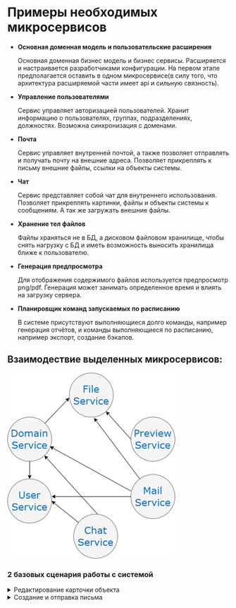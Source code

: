 # Примеры необходимых микросервисов

+ **Основная доменная модель и пользовательские расширения**

    Основная доменная бизнес модель и бизнес сервисы. Расширяется и настраивается разработчиками конфигурации.
    На первом этапе предполагается оставить в одном микросервисе(в силу того, что архитектура расширяемой части имеет api и сильную связность).

+ **Управление пользователями**

    Сервис управляет авторизацией пользователей. Хранит информацию о пользователях, группах, подразделениях, должностях. Возможна синхронизация с доменами.

+ **Почта**

    Сервис управляет внутренней почтой, а также позволяет отправлять и получать почту на внешние адреса. Позволяет прикреплять к письму внешние файлы, ссылки на объекты системы.

+ **Чат**

    Сервис представляет собой чат для внутреннего использования. Позволяет прикреплять картинки, файлы и объекты системы к сообщениям. А так же загружать внешние файлы.

+ **Хранение тел файлов**

    Файлы храняться не в БД, а дисковом файловом хранилище, чтобы снять нагрузку с БД и иметь возможность выносить хранилища ближе к пользователю.

+ **Генерация предпросмотра**

    Для отображения содержимого файлов используется предпросмотр png/pdf. Генерация может занимать определенное время и влиять на загрузку сервера.    

+ **Планировщик команд запускаемых по расписанию**

    В системе присутствуют выполняющиеся долго команды, например генерация отчётов, и команды выполняющиеся по расписанию, например экспорт, создание бэкапов.

## Взаимодествие выделенных микросервисов:

![Взаимодействие микросервисов](./ServicesCooperation.png) 
</details>

### 2 базовых сценария работы с системой

<details>
<summary>Редактирование карточки объекта</summary>

1) Пользователь авторизуется
2) Открывает карточку объекта
3) Загружает файл в виде .doсx документа (асинхронно)
4) Видит предпросмотр в виде jpeg/pdf (асинхронно)
5) Сохраняет объект

</details>

<details>
<summary>Создание и отправка письма</summary>

1) Пользователь авторизуется
2) Открывает диалог редактирования письма
3) Прикрепляет объект системы в качестве вложения (синхронно)
4) Добавляет внешний файл к письму в качестве вложения (асинхронно)
3) Выбирает пользователей получателей (синхронно)
4) Добавляет в поле сc внешний email
5) Наживает отправить письмо
6) Система отправляет внутренний email пользователям системы и внешний email
через imap на внешние mail сервера (асинхронно)
</details>